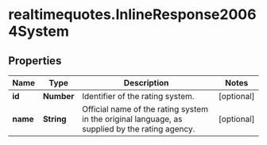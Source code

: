 # realtimequotes.InlineResponse20064System

## Properties

Name | Type | Description | Notes
------------ | ------------- | ------------- | -------------
**id** | **Number** | Identifier of the rating system. | [optional] 
**name** | **String** | Official name of the rating system in the original language, as supplied by the rating agency. | [optional] 


